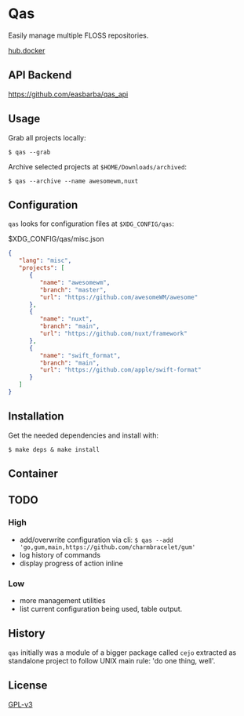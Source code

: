 # Qas

Easily manage multiple FLOSS repositories.

[hub.docker](https://hub.docker.com/r/easbarbosa/qas)

## API Backend

https://github.com/easbarba/qas_api

## Usage

Grab all projects locally: 

    $ qas --grab

Archive selected projects at `$HOME/Downloads/archived`: 

    $ qas --archive --name awesomewm,nuxt

## Configuration

`qas` looks for configuration files at `$XDG_CONFIG/qas`:


$XDG_CONFIG/qas/misc.json
```json
{
   "lang": "misc",
   "projects": [
      {
         "name": "awesomewm",
         "branch": "master",
         "url": "https://github.com/awesomeWM/awesome"
      },
      {
         "name": "nuxt",
         "branch": "main",
         "url": "https://github.com/nuxt/framework"
      },
      {
         "name": "swift_format",
         "branch": "main",
         "url": "https://github.com/apple/swift-format"
      }
   ]
}
```

## Installation

Get the needed dependencies and install with:

    $ make deps & make install

## Container

## TODO

### High
- add/overwrite configuration via cli: `$ qas --add 'go,gum,main,https://github.com/charmbracelet/gum'`
- log history of commands
- display progress of action inline

### Low
- more management utilities
- list current configuration being used, table output.

## History

`qas` initially was a module of a bigger package called `cejo` extracted as
standalone project to follow UNIX main rule: 'do one thing, well'.


## License

[GPL-v3](https://www.gnu.org/licenses/gpl-3.0.en.html)

